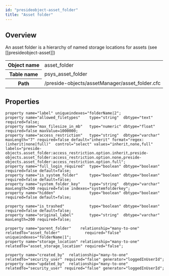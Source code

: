```yaml
---
id: "presideobject-asset_folder"
title: "Asset folder"
---
```


## Overview


An asset folder is a hierarchy of named storage locations for assets (see [[presideobject-asset]])

<div class="table-responsive"><table class="table table-condensed"><tr><th>Object name</th><td>  asset_folder</td></tr><tr><th>Table name</th><td>  psys_asset_folder</td></tr><tr><th>Path</th><td>  /preside-objects/assetManager/asset_folder.cfc</td></tr></table></div>

## Properties


```luceescript
property name="label" uniqueindexes="folderName|2";
property name="allowed_filetypes"    type="string"  dbtype="text"                  required=false;
property name="max_filesize_in_mb"   type="numeric" dbtype="float"                 required=false maxValue=1000000;
property name="access_restriction"   type="string"  dbtype="varchar" maxLength="7" required=false default="inherit" format="regex:(inherit|none|full)"  control="select" values="inherit,none,full" labels="preside-objects.asset_folder:access_restriction.option.inherit,preside-objects.asset_folder:access_restriction.option.none,preside-objects.asset_folder:access_restriction.option.full";
property name="full_login_required"  type="boolean" dbtype="boolean"               required=false default=false;
property name="is_system_folder"     type="boolean" dbtype="boolean"               required=false default=false;
property name="system_folder_key"    type="string"  dbtype="varchar" maxLength=200 required=false indexes="systemfolderkey";
property name="hidden"               type="boolean" dbtype="boolean"               required=false default=false;

property name="is_trashed"           type="boolean" dbtype="boolean"               required=false default=false;
property name="original_label"       type="string"  dbtype="varchar" maxLength=200 required=false;

property name="parent_folder"    relationship="many-to-one" relatedTo="asset_folder"           required="false" uniqueindexes="folderName|1";
property name="storage_location" relationship="many-to-one" relatedTo="asset_storage_location" required="false";

property name="created_by"  relationship="many-to-one" relatedTo="security_user" required="false" generator="loggedInUserId";
property name="updated_by"  relationship="many-to-one" relatedTo="security_user" required="false" generator="loggedInUserId";
```